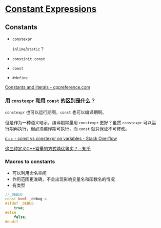 # [Constant Expressions](https://en.cppreference.com/w/cpp/language/constant_expression)
## Constants
- `constexpr`

  `inline`/`static`？

- `constinit const`
- `const`
- `#define`

[Constants and literals - cppreference.com](https://en.cppreference.com/book/intro/constants)

### 用 `constexpr` 和用 `const` 的区别是什么？
`constexpr` 也可以运行期啊，`const` 也可以编译期啊。

但是作为一种语义暗示，编译期常量用 `constexpr` 更好？虽然 `constexpr` 可以运行期再执行，但必须编译期可执行，而 `const` 就只保证不可修改。

[c++ - const vs constexpr on variables - Stack Overflow](https://stackoverflow.com/questions/13346879/const-vs-constexpr-on-variables)

[这三种定义C++常量的方式孰优孰劣？ - 知乎](https://www.zhihu.com/question/419476568)

### Macros to constants
- 可以利用命名空间
- 作用范围更准确，不会出现影响变量名和函数名的情况
- 有类型

```cpp
//_DEBUG
const bool _debug =
#ifdef _DEBUG
    true;
#else
    false;
#endif
```